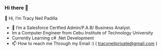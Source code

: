 ### Hi there 👋

👋 Hi, I’m Tracy Neil Padilla
- 👀 I’m a Salesforce Certfied Admin/P.A.B/ Business Analyst.
- Im a Computer Engineer from Cebu Institute of Technology University
- Currently Learning c# .Net Development
- 📫 How to reach me Through my Email :) ( tracyneilprivate@gmail.com )

<!--
**neil231-create/neil231-create** is a ✨ _special_ ✨ repository because its `README.md` (this file) appears on your GitHub profile.

Here are some ideas to get you started:

- 🔭 I’m currently working on Brushing up my skills at c# development
- 🌱 I’m currently learning c#
- 👯 I’m looking to collaborate on ...
- 🤔 I’m looking for help with ...
- 💬 Ask me about ...
- 📫 How to reach me: ...
- 😄 Pronouns: ...
- ⚡ Fun fact: ...
-->
